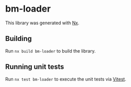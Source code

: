 # bm-loader

This library was generated with [Nx](https://nx.dev).

## Building

Run `nx build bm-loader` to build the library.

## Running unit tests

Run `nx test bm-loader` to execute the unit tests via [Vitest](https://vitest.dev/).
